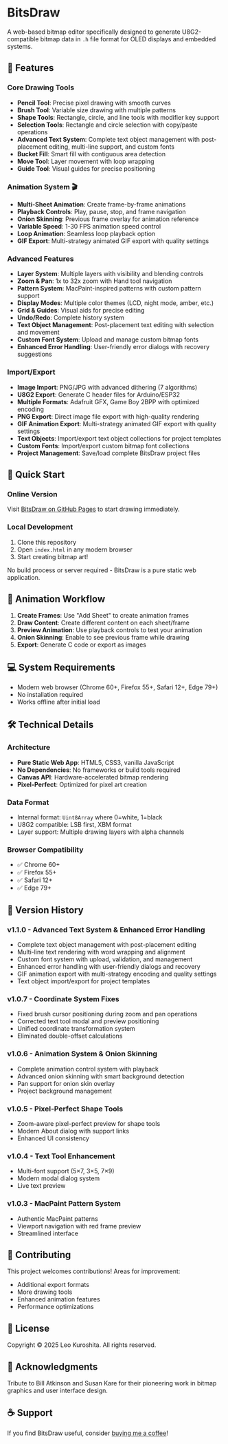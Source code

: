 # BitsDraw

A web-based bitmap editor specifically designed to generate U8G2-compatible bitmap data in `.h` file format for OLED displays and embedded systems.

## 🎯 Features

### Core Drawing Tools
- **Pencil Tool**: Precise pixel drawing with smooth curves
- **Brush Tool**: Variable size drawing with multiple patterns
- **Shape Tools**: Rectangle, circle, and line tools with modifier key support
- **Selection Tools**: Rectangle and circle selection with copy/paste operations
- **Advanced Text System**: Complete text object management with post-placement editing, multi-line support, and custom fonts
- **Bucket Fill**: Smart fill with contiguous area detection
- **Move Tool**: Layer movement with loop wrapping
- **Guide Tool**: Visual guides for precise positioning

### Animation System 🎬
- **Multi-Sheet Animation**: Create frame-by-frame animations
- **Playback Controls**: Play, pause, stop, and frame navigation
- **Onion Skinning**: Previous frame overlay for animation reference
- **Variable Speed**: 1-30 FPS animation speed control
- **Loop Animation**: Seamless loop playback option
- **GIF Export**: Multi-strategy animated GIF export with quality settings

### Advanced Features
- **Layer System**: Multiple layers with visibility and blending controls
- **Zoom & Pan**: 1x to 32x zoom with Hand tool navigation
- **Pattern System**: MacPaint-inspired patterns with custom pattern support
- **Display Modes**: Multiple color themes (LCD, night mode, amber, etc.)
- **Grid & Guides**: Visual aids for precise editing
- **Undo/Redo**: Complete history system
- **Text Object Management**: Post-placement text editing with selection and movement
- **Custom Font System**: Upload and manage custom bitmap fonts
- **Enhanced Error Handling**: User-friendly error dialogs with recovery suggestions

### Import/Export
- **Image Import**: PNG/JPG with advanced dithering (7 algorithms)
- **U8G2 Export**: Generate C header files for Arduino/ESP32
- **Multiple Formats**: Adafruit GFX, Game Boy 2BPP with optimized encoding
- **PNG Export**: Direct image file export with high-quality rendering
- **GIF Animation Export**: Multi-strategy animated GIF export with quality settings
- **Text Objects**: Import/export text object collections for project templates
- **Custom Fonts**: Import/export custom bitmap font collections
- **Project Management**: Save/load complete BitsDraw project files

## 🚀 Quick Start

### Online Version
Visit [BitsDraw on GitHub Pages](https://your-username.github.io/BitsDraw) to start drawing immediately.

### Local Development
1. Clone this repository
2. Open `index.html` in any modern browser
3. Start creating bitmap art!

No build process or server required - BitsDraw is a pure static web application.

## 🎨 Animation Workflow

1. **Create Frames**: Use "Add Sheet" to create animation frames
2. **Draw Content**: Create different content on each sheet/frame
3. **Preview Animation**: Use playback controls to test your animation
4. **Onion Skinning**: Enable to see previous frame while drawing
5. **Export**: Generate C code or export as images

## 💻 System Requirements

- Modern web browser (Chrome 60+, Firefox 55+, Safari 12+, Edge 79+)
- No installation required
- Works offline after initial load

## 🛠️ Technical Details

### Architecture
- **Pure Static Web App**: HTML5, CSS3, vanilla JavaScript
- **No Dependencies**: No frameworks or build tools required
- **Canvas API**: Hardware-accelerated bitmap rendering
- **Pixel-Perfect**: Optimized for pixel art creation

### Data Format
- Internal format: `Uint8Array` where 0=white, 1=black
- U8G2 compatible: LSB first, XBM format
- Layer support: Multiple drawing layers with alpha channels

### Browser Compatibility
- ✅ Chrome 60+
- ✅ Firefox 55+
- ✅ Safari 12+
- ✅ Edge 79+

## 📝 Version History

### v1.1.0 - Advanced Text System & Enhanced Error Handling
- Complete text object management with post-placement editing
- Multi-line text rendering with word wrapping and alignment
- Custom font system with upload, validation, and management
- Enhanced error handling with user-friendly dialogs and recovery
- GIF animation export with multi-strategy encoding and quality settings
- Text object import/export for project templates

### v1.0.7 - Coordinate System Fixes
- Fixed brush cursor positioning during zoom and pan operations
- Corrected text tool modal and preview positioning
- Unified coordinate transformation system
- Eliminated double-offset calculations

### v1.0.6 - Animation System & Onion Skinning
- Complete animation control system with playback
- Advanced onion skinning with smart background detection
- Pan support for onion skin overlay
- Project background management

### v1.0.5 - Pixel-Perfect Shape Tools
- Zoom-aware pixel-perfect preview for shape tools
- Modern About dialog with support links
- Enhanced UI consistency

### v1.0.4 - Text Tool Enhancement
- Multi-font support (5×7, 3×5, 7×9)
- Modern modal dialog system
- Live text preview

### v1.0.3 - MacPaint Pattern System
- Authentic MacPaint patterns
- Viewport navigation with red frame preview
- Streamlined interface

## 🤝 Contributing

This project welcomes contributions! Areas for improvement:
- Additional export formats
- More drawing tools
- Enhanced animation features
- Performance optimizations

## 📄 License

Copyright © 2025 Leo Kuroshita. All rights reserved.

## 🙏 Acknowledgments

Tribute to Bill Atkinson and Susan Kare for their pioneering work in bitmap graphics and user interface design.

## ☕ Support

If you find BitsDraw useful, consider [buying me a coffee](https://www.buymeacoffee.com/kurogek)!